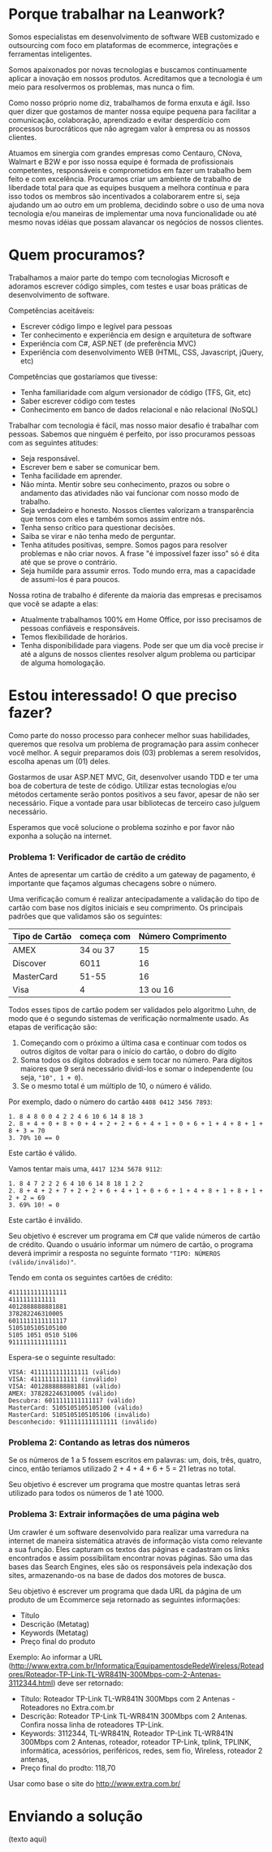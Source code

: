 # Porque trabalhar na Leanwork?

Somos especialistas em desenvolvimento de software WEB customizado e outsourcing com foco em plataformas de ecommerce, integrações e ferramentas inteligentes. 

Somos apaixonados por novas tecnologias e buscamos continuamente aplicar a inovação em nossos produtos. Acreditamos que a tecnologia é um meio para resolvermos os problemas, mas nunca o fim.

Como nosso próprio nome diz, trabalhamos de forma enxuta e ágil. Isso quer dizer que gostamos de manter nossa equipe pequena para facilitar a comunicação, colaboração, aprendizado e evitar desperdício com processos burocráticos que não agregam valor à empresa ou as nossos clientes.

Atuamos em sinergia com grandes empresas como Centauro, CNova, Walmart e B2W e por isso nossa equipe é formada de profissionais competentes, responsáveis e comprometidos em fazer um trabalho bem feito e com excelência.
Procuramos criar um ambiente de trabalho de liberdade total para que as equipes busquem a melhora contínua e para isso todos os membros são incentivados a colaborarem entre si, seja ajudando um ao outro em um problema, decidindo sobre o uso de uma nova tecnologia e/ou maneiras de implementar uma nova funcionalidade ou até mesmo novas idéias que possam alavancar os negócios de nossos clientes.

# Quem procuramos?

Trabalhamos a maior parte do tempo com tecnologias Microsoft e adoramos escrever código simples, com testes e usar boas práticas de desenvolvimento de software.

Competências aceitáveis:
* Escrever código limpo e legível para pessoas
* Ter conhecimento e experiência em design e arquitetura de software
* Experiência com C#, ASP.NET (de preferência MVC)
* Experiência com desenvolvimento WEB (HTML, CSS, Javascript, jQuery, etc)

Competências que gostaríamos que tivesse:
* Tenha familiaridade com algum versionador de código (TFS, Git, etc)
* Saber escrever código com testes
* Conhecimento em banco de dados relacional e não relacional (NoSQL)

Trabalhar com tecnologia é fácil, mas nosso maior desafio é trabalhar com pessoas. Sabemos que ninguém é perfeito, por isso procuramos pessoas com as seguintes atitudes:
* Seja responsável.
* Escrever bem e saber se comunicar bem.
* Tenha facilidade em aprender.
* Não minta. Mentir sobre seu conhecimento, prazos ou sobre o andamento das atividades não vai funcionar com nosso modo de trabalho.
* Seja verdadeiro e honesto. Nossos clientes valorizam a transparência que temos com eles e também somos assim entre nós.
* Tenha senso crítico para questionar decisões.
* Saiba se virar e não tenha medo de perguntar.
* Tenha atitudes positivas, sempre. Somos pagos para resolver problemas e não criar novos. A frase "é impossível fazer isso" só é dita até que se prove o contrário.
* Seja humilde para assumir erros. Todo mundo erra, mas a capacidade de assumi-los é para poucos.

Nossa rotina de trabalho é diferente da maioria das empresas e precisamos que você se adapte a elas:
* Atualmente trabalhamos 100% em Home Office, por isso precisamos de pessoas confiáveis e responsáveis.
* Temos flexibilidade de horários.
* Tenha disponibilidade para viagens. Pode ser que um dia você precise ir até a alguns de nossos clientes resolver algum problema ou participar de alguma homologação.

# Estou interessado! O que preciso fazer?

Como parte do nosso processo para conhecer melhor suas habilidades, queremos que resolva um problema de programação para assim conhecer você melhor. A seguir preparamos dois (03) problemas a serem resolvidos, escolha apenas um (01) deles.

Gostarmos de usar ASP.NET MVC, Git, desenvolver usando TDD e ter uma boa de cobertura de teste de código. Utilizar estas tecnologias e/ou métodos certamente serão pontos positivos a seu favor, apesar de não ser necessário. Fique a vontade para usar bibliotecas de terceiro caso julguem necessário.

Esperamos que você solucione o problema sozinho e por favor não exponha a solução na internet.

### Problema 1: Verificador de cartão de crédito

Antes de apresentar um cartão de crédito a um gateway de pagamento, é importante que façamos algumas checagens sobre o número.

Uma verificação comum é realizar antecipadamente a validação do tipo de cartão com base nos dígitos iniciais e seu comprimento. Os principais padrões que que validamos são os seguintes:

| Tipo de Cartão | começa com | Número Comprimento |
| -------------- | ---------- | ------------------ |
| AMEX           | 34 ou 37   | 15                 |
| Discover       | 6011       | 16                 |
| MasterCard     | 51-55      | 16                 |
| Visa           | 4          | 13 ou 16           |

Todos esses tipos de cartão podem ser validados pelo algoritmo Luhn, de modo que é o segundo sistemas de verificação normalmente usado. As etapas de verificação são:

1. Começando com o próximo a última casa e continuar com todos os outros dígitos de voltar para o início do cartão, o dobro do dígito
2. Soma todos os dígitos dobrados e sem tocar no número. Para dígitos maiores que 9 será necessário dividi-los e somar o independente (ou seja, `"10", 1 + 0`).
3. Se o mesmo total é um múltiplo de 10, o número é válido.

Por exemplo, dado o número do cartão `4408 0412 3456 7893`:

    1. 8 4 8 0 0 4 2 2 4 6 10 6 14 8 18 3
    2. 8 + 4 + 0 + 8 + 0 + 4 + 2 + 2 + 6 + 4 + 1 + 0 + 6 + 1 + 4 + 8 + 1 + 8 + 3 = 70
    3. 70% 10 == 0

Este cartão é válido.

Vamos tentar mais uma, `4417 1234 5678 9112`:

    1. 8 4 7 2 2 2 6 4 10 6 14 8 18 1 2 2
    2. 8 + 4 + 2 + 7 + 2 + 2 + 6 + 4 + 1 + 0 + 6 + 1 + 4 + 8 + 1 + 8 + 1 + 2 + 2 = 69
    3. 69% 10! = 0

Este cartão é inválido.

Seu objetivo é escrever um programa em C# que valide números de cartão de crédito. Quando o usuário informar um número de cartão, o programa deverá imprimir a resposta no seguinte formato `"TIPO: NÚMEROS (válido/inválido)"`.

Tendo em conta os seguintes cartões de crédito:

    4111111111111111
    4111111111111
    4012888888881881
    378282246310005
    6011111111111117
    5105105105105100
    5105 1051 0510 5106
    9111111111111111

Espera-se o seguinte resultado:

    VISA: 4111111111111111 (válido)
    VISA: 4111111111111 (inválido)
    VISA: 4012888888881881 (válido)
    AMEX: 378282246310005 (válido)
    Descubra: 6011111111111117 (válido)
    MasterCard: 5105105105105100 (válido)
    MasterCard: 5105105105105106 (inválido)
    Desconhecido: 9111111111111111 (inválido)

### Problema 2: Contando as letras dos números

Se os números de 1 a 5 fossem escritos em palavras: um, dois, três, quatro, cinco, então teríamos utilizado 2 + 4 + 4 + 6 + 5 = 21 letras no total.

Seu objetivo é escrever um programa que mostre quantas letras será utilizado para todos os números de 1 até 1000.

### Problema 3: Extrair informações de uma página web

Um crawler é um software desenvolvido para realizar uma varredura na internet de maneira sistemática através de informação vista como relevante a sua função. Eles capturam os textos das páginas e cadastram os links encontrados e assim possibilitam encontrar novas páginas. São uma das bases das Search Engines, eles são os responsáveis pela indexação dos sites, armazenando-os na base de dados dos motores de busca.

Seu objetivo é escrever um programa que dada URL da página de um produto de um Ecommerce seja retornado as seguintes informações:
* Título
* Descrição (Metatag)
* Keywords (Metatag)
* Preço final do produto

Exemplo:
Ao informar a URL (http://www.extra.com.br/Informatica/EquipamentosdeRedeWireless/Roteadores/Roteador-TP-Link-TL-WR841N-300Mbps-com-2-Antenas-3112344.html) deve ser retornado:
* Título: Roteador TP-Link TL-WR841N 300Mbps com 2 Antenas - Roteadores no Extra.com.br
* Descrição: Roteador TP-Link TL-WR841N 300Mbps com 2 Antenas. Confira nossa linha de roteadores TP-Link.
* Keywords: 3112344, TL-WR841N, Roteador TP-Link TL-WR841N 300Mbps com 2 Antenas, roteador, roteador TP-Link, tplink, TPLINK, informática, acessórios, periféricos, redes, sem fio, Wireless, roteador 2 antenas, 
* Preço final do prodto: 118,70

Usar como base o site do http://www.extra.com.br/

# Enviando a solução

(texto aqui)
